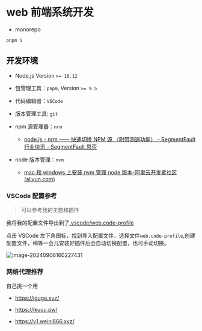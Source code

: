# web 前端系统开发

- monorepo

```bash
pnpm i
```

## 开发环境

- Node.js Version `>= 18.12`
- 包管理工具：`pnpm`, Version `>= 9.5`
- 代码编辑器：`VSCode`
- 版本管理工具: `git`
- npm 源管理器：`nrm`

  - [node.js - nrm —— 快速切换 NPM 源 （附带测速功能） - SegmentFault 行业快讯 - SegmentFault 思否](https://segmentfault.com/a/1190000000473869)

- node 版本管理：`nvm`
  - [mac 和 windows 上安装 nvm 管理 node 版本-阿里云开发者社区 (aliyun.com)](https://developer.aliyun.com/article/1592906)

### VSCode 配置参考

> 可以参考我的主题和插件

我将我的配置文件导出到了[.vscode/web.code-profile](./.vscode/web.code-profile)

点击 VSCode 左下角图标，找到导入配置文件，选择文件`web.code-profile`,创建配置文件，稍等一会儿安装好插件后会自动切换配置，也可手动切换。

![image-20240906160227431](https://cdn.jsdelivr.net/gh/w4ng3/wiki-image@main/img/image-20240906160227431.png)

### 网络代理推荐

自己挑一个用

- https://iguge.xyz/

- https://ikuuu.pw/

- https://v1.weini666.xyz/
